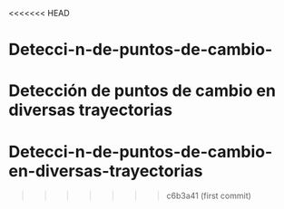 <<<<<<< HEAD
# Detecci-n-de-puntos-de-cambio-
Detección de puntos de cambio en diversas trayectorias
=======
# Detecci-n-de-puntos-de-cambio-en-diversas-trayectorias
>>>>>>> c6b3a41 (first commit)
